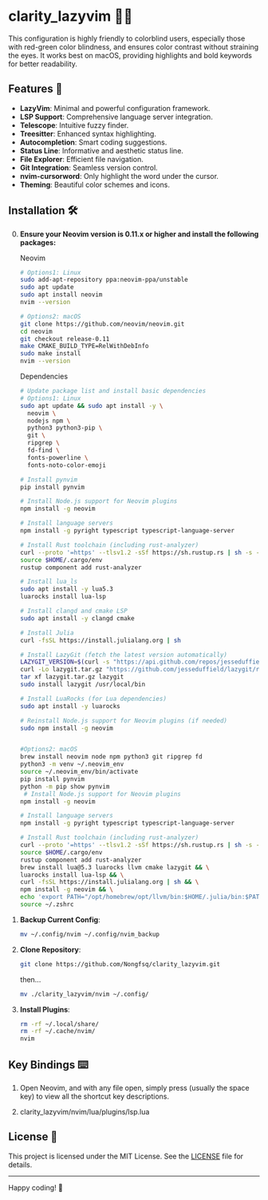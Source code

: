 # clarity_lazyvim 🌈✨

This configuration is highly friendly to colorblind users, especially those with red-green color blindness, and ensures color contrast without straining the eyes. It works best on macOS, providing highlights and bold keywords for better readability.

## Features 🌟

- **LazyVim**: Minimal and powerful configuration framework.
- **LSP Support**: Comprehensive language server integration.
- **Telescope**: Intuitive fuzzy finder.
- **Treesitter**: Enhanced syntax highlighting.
- **Autocompletion**: Smart coding suggestions.
- **Status Line**: Informative and aesthetic status line.
- **File Explorer**: Efficient file navigation.
- **Git Integration**: Seamless version control.
- **nvim-cursorword**: Only highlight the word under the cursor.
- **Theming**: Beautiful color schemes and icons.

## Installation 🛠️
0. **Ensure your Neovim version is 0.11.x or higher and install the following packages:**
    
    Neovim
    ```sh
    # Options1: Linux
    sudo add-apt-repository ppa:neovim-ppa/unstable
    sudo apt update
    sudo apt install neovim
    nvim --version

    # Options2: macOS
    git clone https://github.com/neovim/neovim.git
    cd neovim
    git checkout release-0.11
    make CMAKE_BUILD_TYPE=RelWithDebInfo
    sudo make install
    nvim --version
    ```
    
    Dependencies
    ```sh
    # Update package list and install basic dependencies
    # Options1: Linux
    sudo apt update && sudo apt install -y \
      neovim \
      nodejs npm \
      python3 python3-pip \
      git \
      ripgrep \
      fd-find \
      fonts-powerline \
      fonts-noto-color-emoji
    
    # Install pynvim
    pip install pynvim
    
    # Install Node.js support for Neovim plugins
    npm install -g neovim
    
    # Install language servers
    npm install -g pyright typescript typescript-language-server
    
    # Install Rust toolchain (including rust-analyzer)
    curl --proto '=https' --tlsv1.2 -sSf https://sh.rustup.rs | sh -s -- -y
    source $HOME/.cargo/env
    rustup component add rust-analyzer
    
    # Install lua_ls
    sudo apt install -y lua5.3
    luarocks install lua-lsp
    
    # Install clangd and cmake LSP
    sudo apt install -y clangd cmake

    # Install Julia
    curl -fsSL https://install.julialang.org | sh
    
    # Install LazyGit (fetch the latest version automatically)
    LAZYGIT_VERSION=$(curl -s "https://api.github.com/repos/jesseduffield/lazygit/releases/latest" | grep -Po '"tag_name": "v\K[^"]*')
    curl -Lo lazygit.tar.gz "https://github.com/jesseduffield/lazygit/releases/latest/download/lazygit_${LAZYGIT_VERSION}_Linux_x86_64.tar.gz"
    tar xf lazygit.tar.gz lazygit
    sudo install lazygit /usr/local/bin
    
    # Install LuaRocks (for Lua dependencies)
    sudo apt install -y luarocks
    
    # Reinstall Node.js support for Neovim plugins (if needed)
    sudo npm install -g neovim


    #Options2: macOS
    brew install neovim node npm python3 git ripgrep fd
    python3 -m venv ~/.neovim_env
    source ~/.neovim_env/bin/activate
    pip install pynvim
    python -m pip show pynvim
     # Install Node.js support for Neovim plugins
    npm install -g neovim
    
    # Install language servers
    npm install -g pyright typescript typescript-language-server
    
    # Install Rust toolchain (including rust-analyzer)
    curl --proto '=https' --tlsv1.2 -sSf https://sh.rustup.rs | sh -s -- -y
    source $HOME/.cargo/env
    rustup component add rust-analyzer
    brew install lua@5.3 luarocks llvm cmake lazygit && \
    luarocks install lua-lsp && \
    curl -fsSL https://install.julialang.org | sh && \
    npm install -g neovim && \
    echo 'export PATH="/opt/homebrew/opt/llvm/bin:$HOME/.julia/bin:$PATH"' >> ~/.zshrc && \
    source ~/.zshrc
    ```
1. **Backup Current Config**:
   ```sh
   mv ~/.config/nvim ~/.config/nvim_backup
   ```

2. **Clone Repository**:
   ```sh
   git clone https://github.com/Nongfsq/clarity_lazyvim.git
   ```
   then...
   ```sh
   mv ./clarity_lazyvim/nvim ~/.config/
   ```

3. **Install Plugins**:
    ```sh
    rm -rf ~/.local/share/
    rm -rf ~/.cache/nvim/
    nvim
    ```
## Key Bindings ⌨️

1. Open Neovim, and with any file open, 
       simply press <leader> (usually the space key) to view all the shortcut key descriptions.

2. clarity_lazyvim/nvim/lua/plugins/lsp.lua

## License 📄

This project is licensed under the MIT License. See the [LICENSE](LICENSE) file for details.

---

Happy coding! 🚀

